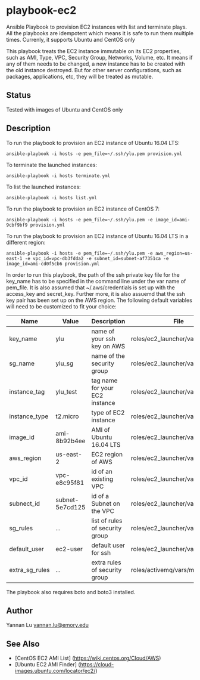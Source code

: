 # playbook-ec2

Ansible Playbook to provision EC2 instances with list and terminate plays. All the playbooks are idempotent which means it is safe to run them multiple times. Currenly, it supports Ubuntu and CentOS only

This playbook treats the EC2 instance immutable on its EC2 properties, such as AMI, Type, VPC, Security Group, Networks, Volume, etc. It means if any of them needs to be changed, a new instance has to be created with the old instance destroyed. But for other server configurations, such as packages, applications, etc, they will be treated as mutable.

## Status

Tested with images of Ubuntu and CentOS only

## Description

To run the playbook to provision an EC2 instance of Ubuntu 16.04 LTS:
```
ansible-playbook -i hosts -e pem_file=~/.ssh/ylu.pem provision.yml
```

To terminate the launched instances:
```
ansible-playbook -i hosts terminate.yml
```

To list the launched instances:
```
ansible-playbook -i hosts list.yml
```

To run the playbook to provision an EC2 instance of CentOS 7:
```
ansible-playbook -i hosts -e pem_file=~/.ssh/ylu.pem -e image_id=ami-9cbf9bf9 provision.yml
```

To run the playbook to provision an EC2 instance of Ubuntu 16.04 LTS in a different region:
```
ansible-playbook -i hosts -e pem_file=~/.ssh/ylu.pem -e aws_region=us-east-1 -e vpc_id=vpc-db3fdda2 -e subnet_id=subnet-af7351ca -e image_id=ami-cd0f5cb6 provision.yml
```

In order to run this playbook, the path of the ssh private key file for the key_name has to be specified in the command line under the var name of pem_file. It is also assumed that ~/.aws/credentials is set up with the access_key and secret_key. Further more, it is also assuemd that the ssh key pair has been set up on the AWS region. The following default variables will need to be customized to fit your choice:

| Name                         | Value           | Description                    | File                             |
| ---                          | ---             | ---                            | ---                              |
| key_name                     | ylu             | name of your ssh key on AWS    | roles/ec2_launcher/vars/main.yml |
| sg_name                      | ylu_sg          | name of the security group     | roles/ec2_launcher/vars/main.yml |
| instance_tag                 | ylu_test        | tag name for your EC2 instance | roles/ec2_launcher/vars/main.yml |
| instance_type                | t2.micro        | type of EC2 instance           | roles/ec2_launcher/vars/main.yml |
| image_id                     | ami-8b92b4ee    | AMI of Ubuntu 16.04 LTS        | roles/ec2_launcher/vars/main.yml |
| aws_region                   | us-east-2       | EC2 region of AWS              | roles/ec2_launcher/vars/main.yml |
| vpc_id                       | vpc-e8c95f81    | id of an existing VPC          | roles/ec2_launcher/vars/main.yml |
| subnect_id                   | subnet-5e7cd125 | id of a Subnet on the VPC      | roles/ec2_launcher/vars/main.yml |
| sg_rules                     | ...             | list of rules of security group| roles/ec2_launcher/vars/main.yml |
| default_user                 | ec2-user        | default user for ssh           | roles/ec2_launcher/vars/main.yml |
| extra_sg_rules               | ...             | extra rules of security group| roles/activemq/vars/main.yml       |

The playbook also requires boto and boto3 installed.

## Author
Yannan Lu <yannan.lu@emory.edu>

## See Also
* [CentOS EC2 AMI List] (https://wiki.centos.org/Cloud/AWS)
* [Ubuntu EC2 AMI Finder] (https://cloud-images.ubuntu.com/locator/ec2/)
